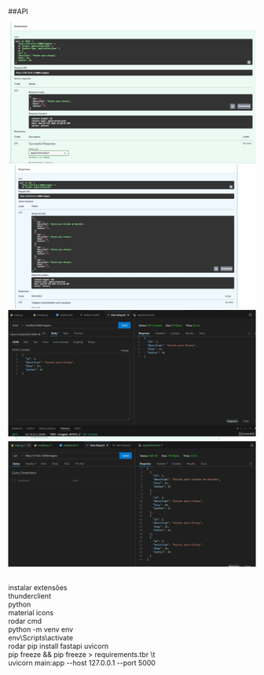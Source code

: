 ##API 

<img src="imagem_post.jpg">
<img src="imagem_get.jpg">
<img src="thunder_post.jpg">
<img src="thunder_get.jpg">




<br>instalar extensões
<br>thunderclient
<br>python
<br>material icons
<br>rodar cmd
<br>python -m venv env
<br>env\Scripts\activate
<br>rodar pip install fastapi uvicorn
<br>pip freeze && pip freeze > requirements.tbr \t
<br>uvicorn main:app --host 127.0.0.1 --port 5000

